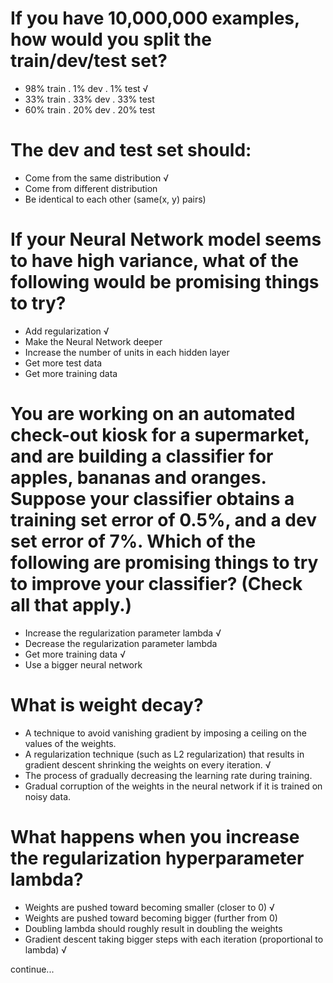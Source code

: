 # If you have 10,000,000 examples, how would you split the train/dev/test set?
- 98% train . 1% dev . 1% test                        √
- 33% train . 33% dev . 33% test
- 60% train . 20% dev . 20% test

# The dev and test set should:
- Come from the same distribution                     √
- Come from different distribution
- Be identical to each other (same(x, y) pairs)

# If your Neural Network model seems to have high variance, what of the following would be promising things to try?
- Add regularization                                  √ 
- Make the Neural Network deeper
- Increase the number of units in each hidden layer
- Get more test data
- Get more training data

# You are working on an automated check-out kiosk for a supermarket, and are building a classifier for apples, bananas and oranges. Suppose your classifier obtains a training set error of 0.5%, and a dev set error of 7%. Which of the following are promising things to try to improve your classifier? (Check all that apply.)
- Increase the regularization parameter lambda        √
- Decrease the regularization parameter lambda
- Get more training data                              √
- Use a bigger neural network

# What is weight decay?
- A technique to avoid vanishing gradient by imposing a ceiling on the values of the weights.
- A regularization technique (such as L2 regularization) that results in gradient descent shrinking the weights on every iteration.             √
- The process of gradually decreasing the learning rate during training.
- Gradual corruption of the weights in the neural network if it is trained on noisy data.

# What happens when you increase the regularization hyperparameter lambda?
- Weights are pushed toward becoming smaller (closer to 0)                                    √
- Weights are pushed toward becoming bigger (further from 0)
- Doubling lambda should roughly result in doubling the weights
- Gradient descent taking bigger steps with each iteration (proportional to lambda)           √

continue...









